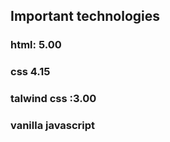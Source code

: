 ## Important technologies
 ### html: 5.00
 ### css 4.15
 ### talwind css :3.00
 ###  vanilla javascript
